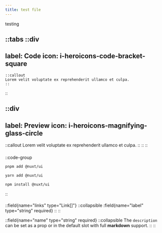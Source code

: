 ```yaml
---
title: test file
---
```


testing

::tabs
  ::div
  ---
  label: Code
  icon: i-heroicons-code-bracket-square
  ---

  ```mdc
  ::callout
  Lorem velit voluptate ex reprehenderit ullamco et culpa.
  ::
  ```
  ::

  ::div
  ---
  label: Preview
  icon: i-heroicons-magnifying-glass-circle
  ---

  ::callout
  Lorem velit voluptate ex reprehenderit ullamco et culpa.
  ::
  ::
::

#####


::code-group

```bash [pnpm]
pnpm add @nuxt/ui
```

```bash [yarn]
yarn add @nuxt/ui
```

```bash [npm]
npm install @nuxt/ui
```
::

####

::field{name="links" type="Link[]"}
  ::collapsible
    :field{name="label" type="string" required}
  ::
::

::field{name="name" type="string" required}
  ::collapsible
    The `description` can be set as a prop or in the default slot with full **markdown** support.
  ::
::

